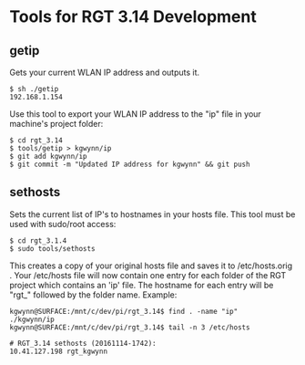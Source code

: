 # Tools for RGT 3.14 Development

## getip
Gets your current WLAN IP address and outputs it.
```
$ sh ./getip
192.168.1.154
```

Use this tool to export your WLAN IP address to the "ip" file in your machine's project folder:
```
$ cd rgt_3.14
$ tools/getip > kgwynn/ip
$ git add kgwynn/ip
$ git commit -m "Updated IP address for kgwynn" && git push
```
## sethosts
Sets the current list of IP's to hostnames in your hosts file. This tool must be used with sudo/root access:
```
$ cd rgt_3.1.4
$ sudo tools/sethosts
```
This creates a copy of your original hosts file and saves it to /etc/hosts.orig . Your /etc/hosts file will now contain one entry for each folder of the RGT project which contains an 'ip' file. The hostname for each entry will be "rgt_" followed by the folder name. Example:

```
kgwynn@SURFACE:/mnt/c/dev/pi/rgt_3.14$ find . -name "ip"
./kgwynn/ip
kgwynn@SURFACE:/mnt/c/dev/pi/rgt_3.14$ tail -n 3 /etc/hosts

# RGT_3.14 sethosts (20161114-1742):
10.41.127.198 rgt_kgwynn
```

